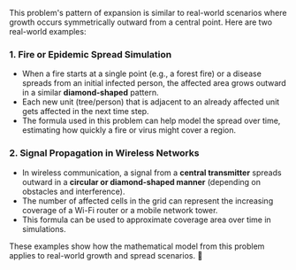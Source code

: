 This problem's pattern of expansion is similar to real-world scenarios where growth occurs symmetrically outward from a central point. Here are two real-world examples:

### **1. Fire or Epidemic Spread Simulation**  
   - When a fire starts at a single point (e.g., a forest fire) or a disease spreads from an initial infected person, the affected area grows outward in a similar **diamond-shaped** pattern.
   - Each new unit (tree/person) that is adjacent to an already affected unit gets affected in the next time step.
   - The formula used in this problem can help model the spread over time, estimating how quickly a fire or virus might cover a region.

### **2. Signal Propagation in Wireless Networks**  
   - In wireless communication, a signal from a **central transmitter** spreads outward in a **circular or diamond-shaped manner** (depending on obstacles and interference).
   - The number of affected cells in the grid can represent the increasing coverage of a Wi-Fi router or a mobile network tower.
   - This formula can be used to approximate coverage area over time in simulations.

These examples show how the mathematical model from this problem applies to real-world growth and spread scenarios. 🚀
